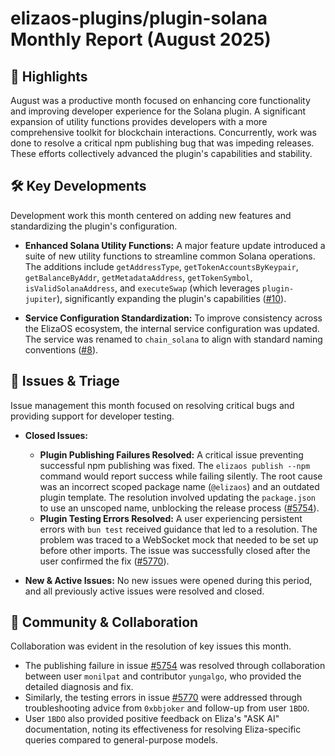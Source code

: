 # elizaos-plugins/plugin-solana Monthly Report (August 2025)

## 🚀 Highlights
August was a productive month focused on enhancing core functionality and improving developer experience for the Solana plugin. A significant expansion of utility functions provides developers with a more comprehensive toolkit for blockchain interactions. Concurrently, work was done to resolve a critical npm publishing bug that was impeding releases. These efforts collectively advanced the plugin's capabilities and stability.

## 🛠️ Key Developments
Development work this month centered on adding new features and standardizing the plugin's configuration.

- **Enhanced Solana Utility Functions:** A major feature update introduced a suite of new utility functions to streamline common Solana operations. The additions include `getAddressType`, `getTokenAccountsByKeypair`, `getBalanceByAddr`, `getMetadataAddress`, `getTokenSymbol`, `isValidSolanaAddress`, and `executeSwap` (which leverages `plugin-jupiter`), significantly expanding the plugin's capabilities ([#10](https://github.com/elizaos-plugins/plugin-solana/pull/10)).

- **Service Configuration Standardization:** To improve consistency across the ElizaOS ecosystem, the internal service configuration was updated. The service was renamed to `chain_solana` to align with standard naming conventions ([#8](https://github.com/elizaos-plugins/plugin-solana/pull/8)).

## 🐛 Issues & Triage
Issue management this month focused on resolving critical bugs and providing support for developer testing.

- **Closed Issues:**
    - **Plugin Publishing Failures Resolved:** A critical issue preventing successful npm publishing was fixed. The `elizaos publish --npm` command would report success while failing silently. The root cause was an incorrect scoped package name (`@elizaos`) and an outdated plugin template. The resolution involved updating the `package.json` to use an unscoped name, unblocking the release process ([#5754](https://github.com/elizaos-plugins/plugin-solana/issues/5754)).
    - **Plugin Testing Errors Resolved:** A user experiencing persistent errors with `bun test` received guidance that led to a resolution. The problem was traced to a WebSocket mock that needed to be set up before other imports. The issue was successfully closed after the user confirmed the fix ([#5770](https://github.com/elizaos-plugins/plugin-solana/issues/5770)).

- **New & Active Issues:** No new issues were opened during this period, and all previously active issues were resolved and closed.

## 💬 Community & Collaboration
Collaboration was evident in the resolution of key issues this month.

- The publishing failure in issue [#5754](https://github.com/elizaos-plugins/plugin-solana/issues/5754) was resolved through collaboration between user `monilpat` and contributor `yungalgo`, who provided the detailed diagnosis and fix.
- Similarly, the testing errors in issue [#5770](https://github.com/elizaos-plugins/plugin-solana/issues/5770) were addressed through troubleshooting advice from `0xbbjoker` and follow-up from user `1BDO`.
- User `1BDO` also provided positive feedback on Eliza's "ASK AI" documentation, noting its effectiveness for resolving Eliza-specific queries compared to general-purpose models.